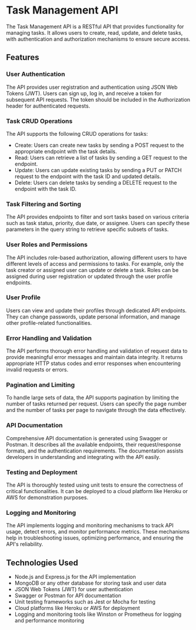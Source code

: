 # Task Management API

The Task Management API is a RESTful API that provides functionality for managing tasks. It allows users to create, read, update, and delete tasks, with authentication and authorization mechanisms to ensure secure access.

## Features

### User Authentication

The API provides user registration and authentication using JSON Web Tokens (JWT). Users can sign up, log in, and receive a token for subsequent API requests. The token should be included in the Authorization header for authenticated requests.

### Task CRUD Operations

The API supports the following CRUD operations for tasks:

- Create: Users can create new tasks by sending a POST request to the appropriate endpoint with the task details.
- Read: Users can retrieve a list of tasks by sending a GET request to the endpoint.
- Update: Users can update existing tasks by sending a PUT or PATCH request to the endpoint with the task ID and updated details.
- Delete: Users can delete tasks by sending a DELETE request to the endpoint with the task ID.

### Task Filtering and Sorting

The API provides endpoints to filter and sort tasks based on various criteria such as task status, priority, due date, or assignee. Users can specify these parameters in the query string to retrieve specific subsets of tasks.

### User Roles and Permissions

The API includes role-based authorization, allowing different users to have different levels of access and permissions to tasks. For example, only the task creator or assigned user can update or delete a task. Roles can be assigned during user registration or updated through the user profile endpoints.

### User Profile

Users can view and update their profiles through dedicated API endpoints. They can change passwords, update personal information, and manage other profile-related functionalities.

### Error Handling and Validation

The API performs thorough error handling and validation of request data to provide meaningful error messages and maintain data integrity. It returns appropriate HTTP status codes and error responses when encountering invalid requests or errors.

### Pagination and Limiting

To handle large sets of data, the API supports pagination by limiting the number of tasks returned per request. Users can specify the page number and the number of tasks per page to navigate through the data effectively.

### API Documentation

Comprehensive API documentation is generated using Swagger or Postman. It describes all the available endpoints, their request/response formats, and the authentication requirements. The documentation assists developers in understanding and integrating with the API easily.

### Testing and Deployment

The API is thoroughly tested using unit tests to ensure the correctness of critical functionalities. It can be deployed to a cloud platform like Heroku or AWS for demonstration purposes.

### Logging and Monitoring

The API implements logging and monitoring mechanisms to track API usage, detect errors, and monitor performance metrics. These mechanisms help in troubleshooting issues, optimizing performance, and ensuring the API's reliability.

## Technologies Used

- Node.js and Express.js for the API implementation
- MongoDB or any other database for storing task and user data
- JSON Web Tokens (JWT) for user authentication
- Swagger or Postman for API documentation
- Unit testing frameworks such as Jest or Mocha for testing
- Cloud platforms like Heroku or AWS for deployment
- Logging and monitoring tools like Winston or Prometheus for logging and performance monitoring
